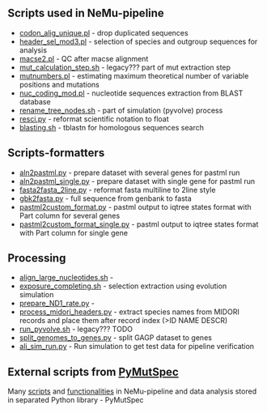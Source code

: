 ## Scripts used in NeMu-pipeline

- [codon_alig_unique.pl](./codon_alig_unique.pl) - drop duplicated sequences
- [header_sel_mod3.pl](./header_sel_mod3.pl) - selection of species and outgroup sequences for analysis
- [macse2.pl](./macse2.pl) - QC after macse alignment
- [mut_calculation_step.sh](./mut_calculation_step.sh) - legacy??? part of mut extraction step 
- [mutnumbers.pl](./mutnumbers.pl) - estimating maximum theoretical number of variable positions and mutations
- [nuc_coding_mod.pl](./nuc_coding_mod.pl) - nucleotide sequences extraction from BLAST database
- [rename_tree_nodes.sh](./rename_tree_nodes.sh) - part of simulation (pyvolve) process 
- [resci.py](./resci.py) - reformat scientific notation to float 
- [blasting.sh](./blasting.sh) - tblastn for homologous sequences search 

## Scripts-formatters

- [aln2pastml.py](./aln2pastml.py) - prepare dataset with several genes for pastml run
- [aln2pastml_single.py](./aln2pastml_single.py) - prepare dataset with single gene for pastml run
- [fasta2fasta_2line.py](./fasta2fasta_2line.py) - reformat fasta multiline to 2line style
- [gbk2fasta.py](./gbk2fasta.py) - full sequence from genbank to fasta
- [pastml2custom_format.py](./pastml2custom_format.py) - pastml output to iqtree states format with Part column for several genes
- [pastml2custom_format_single.py](./pastml2custom_format_single.py) - pastml output to iqtree states format with Part column for single gene

## Processing

- [align_large_nucleotides.sh](./align_large_nucleotides.sh) - 
- [exposure_completing.sh](./exposure_completing.sh) - selection extraction using evolution simulation
- [prepare_ND1_rate.py](./prepare_ND1_rate.py) - 
- [process_midori_headers.py](./process_midori_headers.py) - extract species names from MIDORI records and place them after record index (>ID NAME DESCR)
- [run_pyvolve.sh](./run_pyvolve.sh) - legacy??? TODO 
- [split_genomes_to_genes.py](./split_genomes_to_genes.py) - split GAGP dataset to genes
- [ali_sim_run.py](./ali_sim_run.py) - Run simulation to get test data for pipeline verification 


## External scripts from [PyMutSpec](https://github.com/mitoclub/PyMutSpec)

Many [scripts](https://github.com/mitoclub/PyMutSpec/tree/master/scripts) and [functionalities](https://github.com/mitoclub/PyMutSpec/tree/master/pymutspec) in NeMu-pipeline and data analysis stored in separated Python library - PyMutSpec
